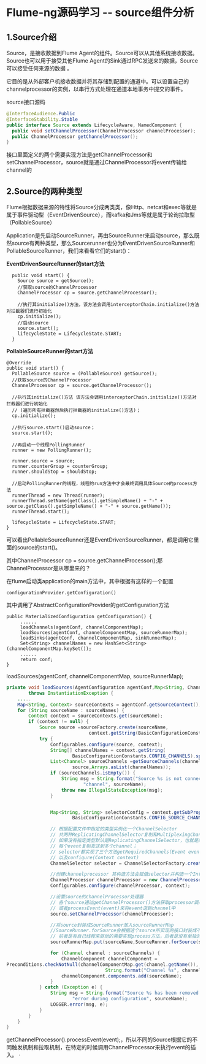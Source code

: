 # Flume-ng源码学习 -- source组件分析

## 1.Source介绍

Source，是接收数据到Flume Agent的组件。Source可以从其他系统接收数据。Source也可以用于接受其他Flume Agent的Sink通过RPC发送来的数据，Source可以接受任何来源的数据 。

它目的是从外部客户机接收数据并将其存储到配置的通道中。可以设置自己的channelprocessor的实例，以串行方式处理在通道本地事务中提交的事件。

source接口源码

```java
@InterfaceAudience.Public
@InterfaceStability.Stable
public interface Source extends LifecycleAware, NamedComponent {
  public void setChannelProcessor(ChannelProcessor channelProcessor);
  public ChannelProcessor getChannelProcessor();
}
```

接口里面定义的两个需要实现方法是getChannelProcessor和setChannelProcessor，source就是通过ChannelProcessor将event传输给channel的 

## 2.Source的两种类型

Flume根据数据来源的特性将Source分成两类类，像Http、netcat和exec等就是属于事件驱动型（EventDrivenSource），而kafka和Jms等就是属于轮询拉取型（PollableSource）

Application是先启动SourceRunner，再由SourceRunner来启动source，那么既然source有两种类型，那么Sourcerunner也分为EventDrivenSourceRunner和PollableSourceRunner，我们来看看它们的start()：

**EventDrivenSourceRunner的start方法**

```
  public void start() {
    Source source = getSource();
    //获取source的ChannelProcessor
    ChannelProcessor cp = source.getChannelProcessor();

    //执行其initialize()方法，该方法会调用interceptorChain.initialize()方法对拦截器们进行初始化
    cp.initialize();
    //启动source
    source.start();
    lifecycleState = LifecycleState.START;
  }
```

**PollableSourceRunner的start方法**

```
@Override
public void start() {
  PollableSource source = (PollableSource) getSource();
  //获取source的ChannelProcessor
  ChannelProcessor cp = source.getChannelProcessor();

  //执行其initialize()方法 该方法会调用interceptorChain.initialize()方法对拦截器们进行初始化
  // (遍历所有拦截器然后执行拦截器的initialize()方法)；
  cp.initialize();

  //执行source.start()启动source；
  source.start();

  //再启动一个线程PollingRunner
  runner = new PollingRunner();

  runner.source = source;
  runner.counterGroup = counterGroup;
  runner.shouldStop = shouldStop;

  //启动PollingRunner的线程，线程的run方法中才会最终调用具体Source的process方法
  runnerThread = new Thread(runner);
  runnerThread.setName(getClass().getSimpleName() + "-" + source.getClass().getSimpleName() + "-" + source.getName());
  runnerThread.start();

  lifecycleState = LifecycleState.START;
}
```

可以看出PollableSourceRunner还是EventDrivenSourceRunner，都是调用它里面的source的start()。

其中ChannelProcessor cp = source.getChannelProcessor();那ChannelProcessor是从哪里来的？

在flume启动类application的main方法中，其中根据有这样的一个配置

```
configurationProvider.getConfiguration()
```

其中调用了AbstractConfigurationProvider的getConfiguration方法

```
public MaterializedConfiguration getConfiguration() {
     ......
     loadChannels(agentConf, channelComponentMap);
     loadSources(agentConf, channelComponentMap, sourceRunnerMap);
     loadSinks(agentConf, channelComponentMap, sinkRunnerMap);
     Set<String> channelNames = new HashSet<String>(channelComponentMap.keySet());
     ......
     return conf;
}
```

loadSources(agentConf, channelComponentMap, sourceRunnerMap);

```java
private void loadSources(AgentConfiguration agentConf,Map<String, ChannelComponent> 	      channelComponentMap,Map<String, SourceRunner> sourceRunnerMap)
        throws InstantiationException {
	.....
    Map<String, Context> sourceContexts = agentConf.getSourceContext();
    for (String sourceName : sourceNames) {
        Context context = sourceContexts.get(sourceName);
        if (context != null) {
            Source source =sourceFactory.create(sourceName,
                              context.getString(BasicConfigurationConstants.CONFIG_TYPE));
            try {
                Configurables.configure(source, context);
                String[] channelNames = context.getString(
                        BasicConfigurationConstants.CONFIG_CHANNELS).split("\\s+");
                List<Channel> sourceChannels =getSourceChannels(channelComponentMap,
                        source,Arrays.asList(channelNames));
                if (sourceChannels.isEmpty()) {
                    String msg = String.format("Source %s is not connected to a " +
                            "channel", sourceName);
                    throw new IllegalStateException(msg);
                }


                Map<String, String> selectorConfig = context.getSubProperties(
                        BasicConfigurationConstants.CONFIG_SOURCE_CHANNELSELECTOR_PREFIX);

                // 根据配置文件中指定的类型实例化一个ChannelSelector
                // 共两种ReplicatingChannelSelector复制和MultiplexingChannelSelector复用
                // 如果没有指定类型默认是ReplicatingChannelSelector，也就是配置文件中不用配置selector会将
                // 每个event复制发送到多个channel；
                // selector都实现了三个方法getRequiredChannels(Event event)、getOptionalChannels(Event event)
                // 以及configure(Context context)
                ChannelSelector selector = ChannelSelectorFactory.create(sourceChannels, selectorConfig);

                //创建channelprocessor 其构造方法会赋值selector并构造一个InterceptorChain对象
                ChannelProcessor channelProcessor = new ChannelProcessor(selector);
                Configurables.configure(channelProcessor, context);

                //设置source的channelProcessor处理器
                // 各个source通过getChannelProcessor()方法获取processor调用其processEventBatch(events)
                // 或者processEvent(event)来将event送到channel中
                source.setChannelProcessor(channelProcessor);

                //将source封装成SourceRunner放入sourceRunnerMap
                //SourceRunner.forSource会根据这个source所实现的接口封装成不同的Runner，有两种接口PollableSource和EventDrivenSource，
                // 前者是有自己线程来驱动的需要实现process方法，后者是没有单独的线程来驱动的没有process方法
                sourceRunnerMap.put(sourceName,SourceRunner.forSource(source));

                for (Channel channel : sourceChannels) {
                    ChannelComponent channelComponent =
Preconditions.checkNotNull(channelComponentMap.get(channel.getName()),
                                    String.format("Channel %s", channel.getName()));
                    channelComponent.components.add(sourceName);
                }
            } catch (Exception e) {
                String msg = String.format("Source %s has been removed due to an " +
                        "error during configuration", sourceName);
                LOGGER.error(msg, e);
            }
        }
    }
}
```

getChannelProcessor().processEvent(event);，所以不同的Source根据它的不同触发机制和拉取机制，在特定的时候调用ChannelProcessor来执行event的插入。 ·